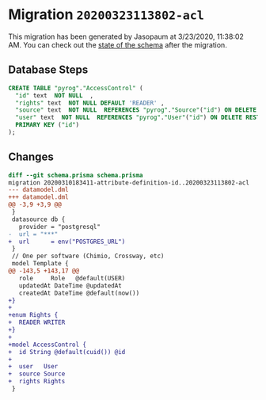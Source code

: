 # Migration `20200323113802-acl`

This migration has been generated by Jasopaum at 3/23/2020, 11:38:02 AM.
You can check out the [state of the schema](./schema.prisma) after the migration.

## Database Steps

```sql
CREATE TABLE "pyrog"."AccessControl" (
  "id" text  NOT NULL  ,
  "rights" text  NOT NULL DEFAULT 'READER' ,
  "source" text  NOT NULL  REFERENCES "pyrog"."Source"("id") ON DELETE RESTRICT,
  "user" text  NOT NULL  REFERENCES "pyrog"."User"("id") ON DELETE RESTRICT,
  PRIMARY KEY ("id")
);
```

## Changes

```diff
diff --git schema.prisma schema.prisma
migration 20200310183411-attribute-definition-id..20200323113802-acl
--- datamodel.dml
+++ datamodel.dml
@@ -3,9 +3,9 @@
 }
 datasource db {
   provider = "postgresql"
-  url = "***"
+  url      = env("POSTGRES_URL")
 }
 // One per software (Chimio, Crossway, etc)
 model Template {
@@ -143,5 +143,17 @@
   role     Role   @default(USER)
   updatedAt DateTime @updatedAt
   createdAt DateTime @default(now())
+}
+
+enum Rights {
+  READER WRITER
+}
+
+model AccessControl {
+  id String @default(cuid()) @id
+
+  user   User
+  source Source
+  rights Rights
 }
```


